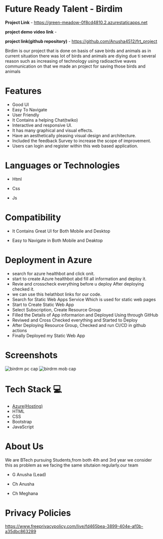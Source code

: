 # Future Ready Talent - Birdim



**Project Link** - https://green-meadow-0f8cd4810.2.azurestaticapps.net

**project demo video link** -

**project link(github repository)** - https://github.com/Anusha4512/frt_project


Birdim is our project that is done on basis of save birds and animals
as in current situation there was lot of birds and animals are diying due ti several reason such as increasing of technology using radioactive waves communication on that we made an project for saving those birds and animals


# Features
-  Good UI
-  Easy To Navigate
-  User Friendly
-  It Contains a helping Chat(twiko)
- Interactive and responsive UI.
- It has many graphical and visual effects.
- Have an aesthetically pleasing visual design and architecture.
- Included the feedback Survey to increase the scope of improvement.
- Users can login and register within this web based application.



# Languages or Technologies

-  Html

-  Css

-  Js


# Compatibility
 -  It Contains Great UI for Both Mobile and Desktop
 
 -  Easy to Navigate in Both Mobile and Deaktop
 
 # Deployment in Azure
- search for azure healthbot and click onit.
- start to create Azure healthbot abd fill all information and deploy it.
- Revie and crosscheck everything before u deploy After deploying checked it.
- we can use this helathbot links for our code.
- Search for Static Web Apps Service Which is used for static web pages
- Start to Create Static Web App
- Select Subscription, Create Resource Group
- Filled the Details of App informarion and Deployed Using through GitHub
- Reviwed and Cross Checked everything and Started to Deploy
- After Deploying Resource Group, Checked and run CI/CD in github actions
- Finally Deployed my Static Web App

# Screenshots
![birdrm pc cap](https://user-images.githubusercontent.com/110921868/194750552-fa6863df-7a18-4437-8421-9f21fdda07a2.PNG)
![birdrm mob cap](https://user-images.githubusercontent.com/110921868/194750558-a8487c86-ceb4-4660-9117-f7d9575bf4ab.PNG)

# Tech Stack 💻

- [Azure(Hosting)](https://azure.microsoft.com/en-in/features/azure-portal/)
- HTML
- CSS
- Bootstrap
- JavaScript

# About Us
We are BTech pursuing Students,from both 4th and 3rd year we consider this as problem as we facing the same situtaion regularly.our team

-  G Anusha (Lead)

-  Ch Anusha

-  Ch Meghana



# Privacy Policies 

https://www.freeprivacypolicy.com/live/fd465bea-3899-404e-af0b-a35dbc863289
